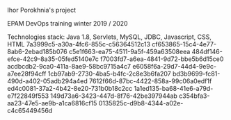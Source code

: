 Ihor Porokhnia's project


EPAM DevOps  training winter 2019 / 2020

Technologies stack: Java 1.8, Servlets, MySQL, JDBC, Javascript, CSS, HTML
7a3999c5-a30a-4fc6-855c-c56364512c13
cf653865-15c4-4e77-8ab6-2ebad185b076
c5e1f663-ea75-4511-9a5f-459a63508eea
484df146-efce-42c9-8a35-05fed5140e7c
f7003fd7-a6ea-4841-9d72-bbe5b6d15ce0
acdbcdb2-9ca0-411a-8ae9-58bc9715a4c7
e6058f6a-29d7-44d4-9e9c-a7ee28f94cff
1cb97ab9-2730-4ba5-b4fc-2c8e3b6fa207
bd3b9699-fc81-490d-a402-05adb294a4ed
7612f66d-87bc-4422-858a-99c06a0edf1f
ed4c0081-37a2-4b42-8e20-731b0b18c2cc
1a1ed135-ba68-41e6-a79d-e7f22849f553
149d73a6-3423-447d-8f76-42be397944ab
c354bfa3-aa23-47e5-ae9b-a1ca6816cf15
0135825c-d9b8-4344-a02e-c4c65449456d
